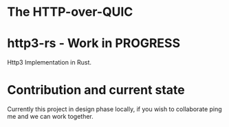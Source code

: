 # The HTTP-over-QUIC

# http3-rs - Work in PROGRESS 
Http3 Implementation in Rust. 

# Contribution  and current state 
Currently this project in design phase locally, if you wish to collaborate ping me and we can work together. 

